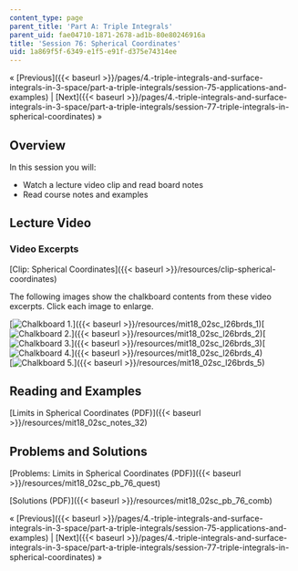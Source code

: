 ```yaml
---
content_type: page
parent_title: 'Part A: Triple Integrals'
parent_uid: fae04710-1871-2678-ad1b-80e80246916a
title: 'Session 76: Spherical Coordinates'
uid: 1a869f5f-6349-e1f5-e91f-d375e74314ee
---
```


« [Previous]({{< baseurl >}}/pages/4.-triple-integrals-and-surface-integrals-in-3-space/part-a-triple-integrals/session-75-applications-and-examples) | [Next]({{< baseurl >}}/pages/4.-triple-integrals-and-surface-integrals-in-3-space/part-a-triple-integrals/session-77-triple-integrals-in-spherical-coordinates) »

Overview
--------

In this session you will:

*   Watch a lecture video clip and read board notes
*   Read course notes and examples

Lecture Video
-------------

### Video Excerpts

[Clip: Spherical Coordinates]({{< baseurl >}}/resources/clip-spherical-coordinates)

The following images show the chalkboard contents from these video excerpts. Click each image to enlarge.

[![Chalkboard 1.](BASEURL_PLACEHOLDER/resources/mit18_02sc_l26brds_1a)]({{< baseurl >}}/resources/mit18_02sc_l26brds_1)[![Chalkboard 2.](BASEURL_PLACEHOLDER/resources/mit18_02sc_l26brds_2a)]({{< baseurl >}}/resources/mit18_02sc_l26brds_2)[![Chalkboard 3.](BASEURL_PLACEHOLDER/resources/mit18_02sc_l26brds_3a)]({{< baseurl >}}/resources/mit18_02sc_l26brds_3)[![Chalkboard 4.](BASEURL_PLACEHOLDER/resources/mit18_02sc_l26brds_4a)]({{< baseurl >}}/resources/mit18_02sc_l26brds_4)  
[![Chalkboard 5.](BASEURL_PLACEHOLDER/resources/mit18_02sc_l26brds_5a)]({{< baseurl >}}/resources/mit18_02sc_l26brds_5)

Reading and Examples
--------------------

[Limits in Spherical Coordinates (PDF)]({{< baseurl >}}/resources/mit18_02sc_notes_32)

Problems and Solutions
----------------------

[Problems: Limits in Spherical Coordinates (PDF)]({{< baseurl >}}/resources/mit18_02sc_pb_76_quest)

[Solutions (PDF)]({{< baseurl >}}/resources/mit18_02sc_pb_76_comb)

« [Previous]({{< baseurl >}}/pages/4.-triple-integrals-and-surface-integrals-in-3-space/part-a-triple-integrals/session-75-applications-and-examples) | [Next]({{< baseurl >}}/pages/4.-triple-integrals-and-surface-integrals-in-3-space/part-a-triple-integrals/session-77-triple-integrals-in-spherical-coordinates) »